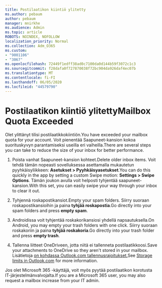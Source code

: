 ```yaml
---
title: Postilaatikon kiintiö ylitetty
ms.author: pebaum
author: pebaum
manager: mnirkhe
ms.audience: Admin
ms.topic: article
ROBOTS: NOINDEX, NOFOLLOW
localization_priority: Normal
ms.collection: Adm_O365
ms.custom:
- "9001106"
- "3067"
ms.openlocfilehash: 72449f1edff38ad0c7100da0d144b59f3072c1c3
ms.sourcegitcommit: f28dafa0f727870038f72bc904da926daf4ec07b
ms.translationtype: MT
ms.contentlocale: fi-FI
ms.lasthandoff: 06/05/2020
ms.locfileid: "44579790"
---
```

# <a name="mailbox-quota-exceeded"></a><span data-ttu-id="d3389-102">Postilaatikon kiintiö ylitetty</span><span class="sxs-lookup"><span data-stu-id="d3389-102">Mailbox Quota Exceeded</span></span>

<span data-ttu-id="d3389-103">Olet ylittänyt tilisi postilaatikkokiintiön.</span><span class="sxs-lookup"><span data-stu-id="d3389-103">You have exceeded your mailbox quota for your account.</span></span> <span data-ttu-id="d3389-104">Voit pienentää Saapuneet-kansion kokoa suorituskyvyn parantamiseksi useilla eri vaiheilla.</span><span class="sxs-lookup"><span data-stu-id="d3389-104">There are several steps you can take to reduce the size of your inbox for better performance.</span></span>

1. <span data-ttu-id="d3389-105">Poista vanhat Saapuneet-kansion kohteet.</span><span class="sxs-lookup"><span data-stu-id="d3389-105">Delete older inbox items.</span></span> <span data-ttu-id="d3389-106">Voit tehdä tämän nopeasti sovelluksessa asettamalla mukautetun pyyhkäisyliikkeen: **Asetukset > Pyyhkäisyasetukset**.</span><span class="sxs-lookup"><span data-stu-id="d3389-106">You can do this quickly in the app by setting a custom Swipe motion: **Settings > Swipe Options**.</span></span> <span data-ttu-id="d3389-107">Tämän joukon avulla voit helposti tyhjentää saapuneet-kansion.</span><span class="sxs-lookup"><span data-stu-id="d3389-107">With this set, you can easily swipe your way through your inbox to clear it out.</span></span>

2. <span data-ttu-id="d3389-108">Tyhjennä roskapostikansiot.</span><span class="sxs-lookup"><span data-stu-id="d3389-108">Empty your spam folders.</span></span> <span data-ttu-id="d3389-109">Siirry suoraan roskapostikansioihin ja paina **tyhjää roskapostia**.</span><span class="sxs-lookup"><span data-stu-id="d3389-109">Go directly into your spam folders and press **empty spam**.</span></span>

3. <span data-ttu-id="d3389-110">Androidissa voit tyhjentää roskakorikansiosi yhdellä napsautuksella.</span><span class="sxs-lookup"><span data-stu-id="d3389-110">On Android, you may empty your trash folders with one click.</span></span> <span data-ttu-id="d3389-111">Siirry suoraan roskakoriin ja paina **tyhjää roskakoria**.</span><span class="sxs-lookup"><span data-stu-id="d3389-111">Go directly into your trash folder and press **empty trash**.</span></span> 

4. <span data-ttu-id="d3389-112">Tallenna liitteet OneDriveen, jotta niitä ei tallenneta postilaatikkoosi.</span><span class="sxs-lookup"><span data-stu-id="d3389-112">Save your attachments to OneDrive so they aren't stored in your mailbox.</span></span> <span data-ttu-id="d3389-113">Lisätietoja [on kohdassa Outlook.com tallennusrajoitukset.](https://support.office.com/article/storage-limits-in-outlook-com-7ac99134-69e5-4619-ac0b-2d313bba5e9e)</span><span class="sxs-lookup"><span data-stu-id="d3389-113">See [Storage limits in Outlook.com](https://support.office.com/article/storage-limits-in-outlook-com-7ac99134-69e5-4619-ac0b-2d313bba5e9e) for more information.</span></span> 

<span data-ttu-id="d3389-114">Jos olet Microsoft 365 -käyttäjä, voit myös pyytää postilaatikon korotusta IT-järjestelmänvalvojalta.</span><span class="sxs-lookup"><span data-stu-id="d3389-114">If you are a Microsoft 365 user, you may also request a mailbox increase from your IT admin.</span></span>